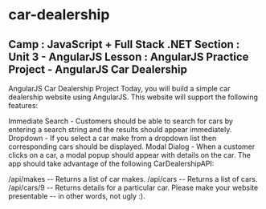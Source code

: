 # car-dealership

Camp : JavaScript + Full Stack .NET
Section : Unit 3 - AngularJS
Lesson : AngularJS Practice Project - AngularJS Car Dealership
---------------------------------------------------------------
AngularJS Car Dealership Project
Today, you will build a simple car dealership website using AngularJS. This website will support the following features:

Immediate Search - Customers should be able to search for cars by entering a search string and the results should appear immediately.
Dropdown - If you select a car make from a dropdown list then corresponding cars should be displayed.
Modal Dialog - When a customer clicks on a car, a modal popup should appear with details on the car.
The app should take advantage of the following CarDealershipAPI:

/api/makes -- Returns a list of car makes.
/api/cars -- Returns a list of cars.
/api/cars/9 -- Returns details for a particular car.
Please make your website presentable -- in other words, not ugly :).
